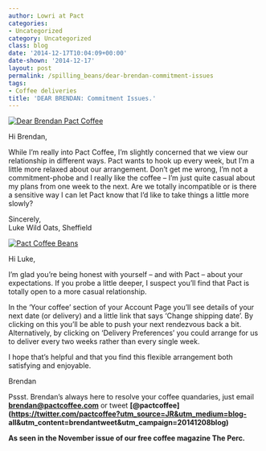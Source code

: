 ```yaml
---
author: Lowri at Pact
categories:
- Uncategorized
category: Uncategorized
class: blog
date: '2014-12-17T10:04:09+00:00'
date-shown: '2014-12-17'
layout: post
permalink: /spilling_beans/dear-brendan-commitment-issues
tags:
- Coffee deliveries
title: 'DEAR BRENDAN: Commitment Issues.'
---
```


[![Dear Brendan Pact
Coffee](https://pactcoffee.files.wordpress.com/2014/12/dearbrendan.jpg)](https://pactcoffee.files.wordpress.com/2014/12/dearbrendan.jpg)

Hi Brendan,

While I’m really into Pact Coffee, I’m slightly concerned that we view our
relationship in different ways. Pact wants to hook up every week, but I’m a
little more relaxed about our arrangement. Don’t get me wrong, I’m not a
commitment-phobe and I really like the coffee – I’m just quite casual about my
plans from one week to the next. Are we totally incompatible or is there a
sensitive way I can let Pact know that I’d like to take things a little more
slowly?

Sincerely,  
Luke Wild Oats, Sheffield

[![Pact Coffee
Beans](https://pactcoffee.files.wordpress.com/2014/02/break_line.png?w=300)](https://pactcoffee.files.wordpress.com/2014/02/break_line.png)

Hi Luke,

I’m glad you’re being honest with yourself – and with Pact – about your
expectations. If you probe a little deeper, I suspect you’ll find that Pact is
totally open to a more casual relationship.

In the ‘Your coffee’ section of your Account Page you’ll see details of your
next date (or delivery) and a little link that says ‘Change shipping date’. By
clicking on this you’ll be able to push your next rendezvous back a bit.
Alternatively, by clicking on ‘Delivery Preferences’ you could arrange for us
to deliver every two weeks rather than every single week.

I hope that’s helpful and that you find this flexible arrangement both
satisfying and enjoyable.

Brendan

Pssst. Brendan’s always here to resolve your coffee quandaries, just email
**[brendan@pactcoffee.com](mailto:brendan@pactcoffee.com)** or tweet
**[@pactcoffee](https://twitter.com/pactcoffee?utm_source=JR&utm_medium=blog-
all&utm_content=brendantweet&utm_campaign=20141208blog)**

**As seen in the November issue of our free coffee magazine The Perc.**